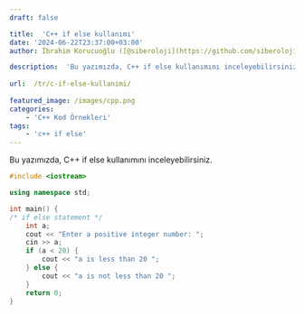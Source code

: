 ```yaml
---
draft: false

title:  'C++ if else kullanımı'
date: '2024-06-22T23:37:00+03:00'
author: İbrahim Korucuoğlu ([@siberoloji](https://github.com/siberoloji))

description:  'Bu yazımızda, C++ if else kullanımını inceleyebilirsiniz. ' 
 
url:  /tr/c-if-else-kullanimi/
 
featured_image: /images/cpp.png
categories:
    - 'C++ Kod Örnekleri'
tags:
    - 'c++ if else'
---
```

Bu yazımızda, C++ if else kullanımını inceleyebilirsiniz. 
```cpp
#include <iostream>

using namespace std;

int main() {
/* if else statement */
    int a;
    cout << "Enter a positive integer number: ";
    cin >> a;
    if (a < 20) {
        cout << "a is less than 20 ";
    } else {
        cout << "a is not less than 20 ";
    }
    return 0;
}
```
